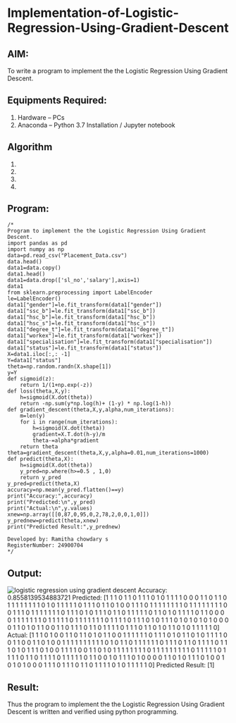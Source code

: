 # Implementation-of-Logistic-Regression-Using-Gradient-Descent

## AIM:
To write a program to implement the the Logistic Regression Using Gradient Descent.

## Equipments Required:
1. Hardware – PCs
2. Anaconda – Python 3.7 Installation / Jupyter notebook

## Algorithm
1. 
2. 
3. 
4. 

## Program:
```
/*
Program to implement the the Logistic Regression Using Gradient Descent.
import pandas as pd
import numpy as np
data=pd.read_csv("Placement_Data.csv")
data.head()
data1=data.copy()
data1.head()
data1=data.drop(['sl_no','salary'],axis=1)
data1
from sklearn.preprocessing import LabelEncoder
le=LabelEncoder()
data1["gender"]=le.fit_transform(data1["gender"])
data1["ssc_b"]=le.fit_transform(data1["ssc_b"])
data1["hsc_b"]=le.fit_transform(data1["hsc_b"])
data1["hsc_s"]=le.fit_transform(data1["hsc_s"])
data1["degree_t"]=le.fit_transform(data1["degree_t"])
data1["workex"]=le.fit_transform(data1["workex"])
data1["specialisation"]=le.fit_transform(data1["specialisation"])
data1["status"]=le.fit_transform(data1["status"])
X=data1.iloc[:,: -1]
Y=data1["status"]
theta=np.random.randn(X.shape[1])
y=Y
def sigmoid(z):
    return 1/(1+np.exp(-z))
def loss(theta,X,y):
    h=sigmoid(X.dot(theta)) 
    return -np.sum(y*np.log(h)+ (1-y) * np.log(1-h))
def gradient_descent(theta,X,y,alpha,num_iterations):
    m=len(y)
    for i in range(num_iterations):
        h=sigmoid(X.dot(theta))
        gradient=X.T.dot(h-y)/m
        theta-=alpha*gradient
    return theta
theta=gradient_descent(theta,X,y,alpha=0.01,num_iterations=1000)
def predict(theta,X):
    h=sigmoid(X.dot(theta))
    y_pred=np.where(h>=0.5 , 1,0)
    return y_pred
y_pred=predict(theta,X)
accuracy=np.mean(y_pred.flatten()==y)
print("Accuracy:",accuracy)
print("Predicted:\n",y_pred)
print("Actual:\n",y.values)
xnew=np.array([[0,87,0,95,0,2,78,2,0,0,1,0]])
y_prednew=predict(theta,xnew)
print("Predicted Result:",y_prednew)

Developed by: Ramitha chowdary s
RegisterNumber: 24900704
*/
```

## Output:
![logistic regression using gradient descent](sam.png)
Accuracy: 0.8558139534883721
Predicted:
 [1 1 1 0 1 1 0 1 1 1 0 1 0 1 1 1 1 0 0 0 1 1 0 1 1 0 1 1 1 1 1 1 1 1 0 1 0
 1 1 1 1 1 0 1 1 1 0 1 1 0 1 0 0 1 1 1 0 1 1 1 1 1 1 1 1 0 1 1 1 1 1 1 1 1
 0 0 1 1 1 0 1 1 1 1 1 1 1 0 1 1 1 0 1 0 1 1 1 0 1 1 0 1 1 1 1 1 0 1 1 0 1
 0 1 1 1 1 0 1 1 0 0 0 0 1 1 1 1 1 1 1 0 1 1 1 1 1 0 1 1 1 1 1 1 1 0 1 1 1
 1 0 1 1 1 0 1 0 1 1 1 0 1 0 1 0 1 0 1 0 0 0 0 1 1 0 1 0 1 1 0 0 1 1 0 1 1
 1 0 1 1 0 1 1 1 1 0 1 1 1 0 1 1 0 1 0 1 1 0 1 0 1 1 1 1 1 0]
Actual:
 [1 1 1 0 1 0 0 1 1 0 1 1 0 1 0 1 1 0 0 1 1 1 1 1 1 0 1 1 1 0 1 0 1 1 0 1 0
 1 1 1 1 0 0 1 1 0 0 1 1 0 1 0 0 1 1 1 1 1 1 1 1 1 1 0 1 0 1 1 0 1 1 1 1 1
 1 0 1 1 1 0 1 1 0 1 1 1 1 0 1 1 1 0 1 0 1 1 1 0 1 0 0 1 1 1 1 0 0 1 1 0 1
 0 1 1 1 1 1 1 1 1 0 1 1 1 1 1 1 1 1 1 0 1 1 1 1 1 0 1 1 1 1 0 1 1 0 1 1 1
 1 0 1 1 1 1 1 0 1 1 0 0 1 0 1 1 1 0 1 0 0 0 0 1 1 0 1 0 1 1 1 0 1 0 0 1 0
 1 0 1 0 0 0 1 1 1 0 1 1 1 0 1 1 0 1 1 1 1 0 1 0 1 1 1 1 1 0]
Predicted Result: [1]

## Result:
Thus the program to implement the the Logistic Regression Using Gradient Descent is written and verified using python programming.

